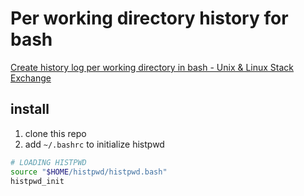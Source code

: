 # Per working directory history for bash

[Create history log per working directory in bash - Unix & Linux Stack Exchange](https://unix.stackexchange.com/questions/305524/create-history-log-per-working-directory-in-bash)

## install

1. clone this repo
2. add `~/.bashrc` to initialize histpwd

```bash
# LOADING HISTPWD
source "$HOME/histpwd/histpwd.bash"
histpwd_init 
```
